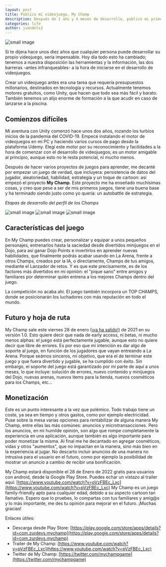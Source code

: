 ```yaml
---
layout: post
title: Publico mi videojuego, My Champ
description: Después de 1 año y 4 meses de desarrollo, publico mi primer videojuego.
categories: life
author: juandels3
---
```


![small image]({{site.baseurl}}/images/mychamp-intro.png)

Si te dijera hace unos diez años que cualquier persona puede desarrollar su propio videojuego, sería impensable. Hoy día todo esto ha cambiado; tenemos a nuestra disposición las herramientas y la información, las dos barreras -antes infranqueables- a la hora de iniciarse en el desarrollo de videojuegos.

Crear un videojuego antes era una tarea que requería presupuestos millonarios, destinados en tecnología y recursos.
Actualmente tenemos motores gratuitos, como Unity, que hacen que todo sea más fácil y barato. También tenemos un alijo enorme de formación a la que acudir en caso de lanzarse a la piscina.

## Comienzos difíciles

Mi aventura con Unity comenzó hace unos dos años, rozando los turbios inicios de la pandemia del COVID-19. Empecé instalando el motor de videojuegos en mi PC y haciendo varios cursos de pago desde la plataforma Udemy. Elegí este motor por su reconocimiento y facilidades a la hora de comenzar con el desarrollo de videojuegos; es un motor amigable al principio, aunque esto no le resta potencial, ni mucho menos.

Después de hacer varios proyectos de juegos para aprender, me decanté por empezar un juego de verdad, que incluyera: persistencia de datos del jugador, aleatoriedad, habilidad, estrategia y un toque de cartoon: así empezó el proyecto **My Champ**.
Este proyecto me ha enseñado muchísimas cosas, y creo que pese a ser de mis primeros juegos, tiene una buena base y ha terminado siendo justo como yo quería: un autobattle de estrategia.

*Etapas de desarrollo del perfil de los Champs*

![small image]({{site.baseurl}}/images/mychamp-profile03.png)
![small image]({{site.baseurl}}/images/mychamp-profile05.png)
![small image]({{site.baseurl}}/images/mychamp-profile10.jpg)

## Características del juego

En My Champ puedes crear, personalizar y equipar a unos pequeños personajes, entrenarlos hasta la saciedad desde divertidos minijuegos en el Dojo, para así ganar Dojo Points e invertirlos en aprender nuevas habilidades, que finalmente podrás acabar usando en La Arena, frente a otros Champs, creados por la IA, o directamente, Champs de tus amigos, mediante el Lanzador de retos. Y es que este precisamente, es de los factores más divertidos en mi opinión: el "pique sano" entre amigos y familiares por determinar quién entrena a los mejores Champs dentro del juego.

La competición no acaba ahí. El juego también incorpora un TOP CHAMPS, donde se posicionarán los luchadores con más reputación en todo el mundo.

## Futuro y hoja de ruta

My Champ sale este viernes 28 de enero ([¡ya ha salido!](https://play.google.com/store/apps/details?id=com.zurdevs.mychamp)) de 2021 en su versión 1.0. Esto quiere decir que nada de early access, ni betas, ni mucho menos alphas: el juego está perfectamente jugable, aunque esto no quiere decir que libre de errores. Es por eso que mi intención es dar algo de soporte al juego, en función de los jugadores que vayan entreando a La Arena. Porque seámos sinceros, mi objetivo, que era el de terminar este juego y que fuera divertido y jugable, se ha cumplido con éxito.
Sin embargo, el soporte del juego está garantizado por mi parte de aquí a unos meses, lo que incluye: solución de errores, nuevo contenido y minijuegos del Dojo, nuevas arenas, nuevos items para la tienda, nuevos cosméticos para los Champs, etc...

## Monetización

Este es un punto interesante a la vez que polémico. Todo trabajo tiene un coste, ya sea en tiempo y otros gastos, como por ejemplo electricidad. Puse sobre la mesa varias opciones para rentabilizar de alguna manera My Champ, entre ellas las más comúnes: anuncios y microtransacciones.
Pero los anuncios, en mi humilde opinión, son algo que rompe completamente la experiencia en una aplicación, aunque también es algo importante para poder monetizar la misma. Al final me he decantado en agregar cosméticos, vidas y otros "aumentos", que no impactan en la manera, sino más bien en la experiencia al jugar.
No descarto incluir anuncios de una manera no intrusiva para el usuario en el futuro, como por ejemplo la posibilidad de mostrar un anuncio a cambio de recibir una bonificación.

My Champ estará disponible el 28 de Enero de 2022 gratis para usuarios con android, desde la Google Play Store. Puedes echar un vistazo al trailer aquí: [https://www.youtube.com/watch?v=pVzFBEc_Lxc](https://www.youtube.com/watch?v=pVzFBEc_Lxc)
My Champ es un juego family-friendly apto para cualquier edad, debido a su aspecto cartoon tan llamativo.
Espero que lo pruebes, lo compartas con tus familiares y amig@s y lo más importante, me des tu opinión para mejorar en el futuro. ¡Muchas gracias!

Enlaces útiles:
- Descarga desde Play Store: [https://play.google.com/store/apps/details?id=com.zurdevs.mychamp](https://play.google.com/store/apps/details?id=com.zurdevs.mychamp)
- Trailer de My Champ: [https://www.youtube.com/watch?v=pVzFBEc_Lxc](https://www.youtube.com/watch?v=pVzFBEc_Lxc)
- Twitter de My Champ: [https://twitter.com/mychampgame](https://twitter.com/mychampgame)
